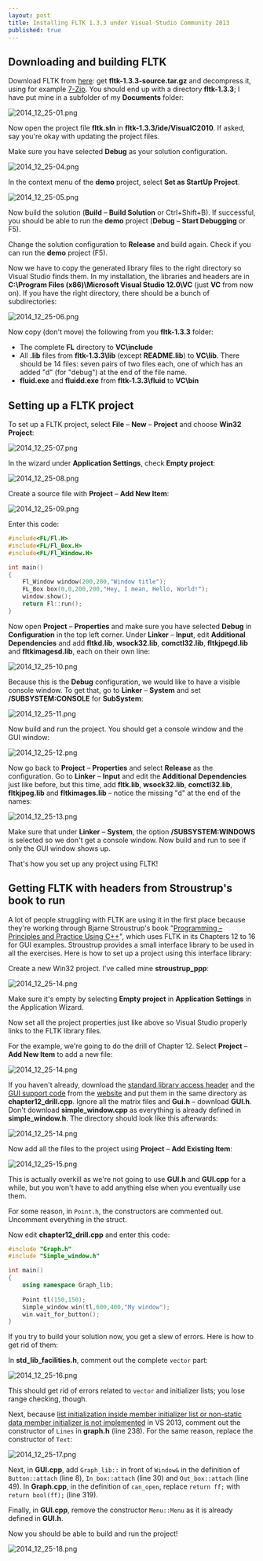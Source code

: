 ```yaml
---
layout: post
title: Installing FLTK 1.3.3 under Visual Studio Community 2013
published: true
---
```



## Downloading and building FLTK

Download FLTK from [here](http://www.fltk.org/software.php): get **fltk-1.3.3-source.tar.gz** and decompress it, using for example [7-Zip](http://www.7-zip.org). You should end up with a directory **fltk-1.3.3**; I have put mine in a subfolder of my **Documents** folder:

![2014_12_25-01.png](/images/2014_12_25-01.png)

<!---more--->

Now open the project file **fltk.sln** in **fltk-1.3.3/ide/VisualC2010**. If asked, say you're okay with updating the project files.

Make sure you have selected **Debug** as your solution configuration.

![2014_12_25-04.png](/images/2014_12_25-02.png)

In the context menu of the **demo** project, select **Set as StartUp Project**.

![2014_12_25-05.png](/images/2014_12_25-03.png)

Now build the solution (**Build** – **Build Solution** or Ctrl+Shift+B). If successful, you should be able to run the **demo** project (**Debug** – **Start Debugging** or F5).

Change the solution configuration to **Release** and build again. Check if you can run the **demo** project (F5).

Now we have to copy the generated library files to the right directory so Visual Studio finds them. In my installation, the libraries and headers are in **C:\Program Files (x86)\Microsoft Visual Studio 12.0\VC** (just **VC** from now on). If you have the right directory, there should be a bunch of subdirectories:

![2014_12_25-06.png](/images/2014_12_25-04.png)

Now copy (don't move) the following from you **fltk-1.3.3** folder:

* The complete **FL** directory to **VC\include**
* All **.lib** files from **fltk-1.3.3\lib** (except **README.lib**) to **VC\lib**. There should be 14 files: seven pairs of two files each, one of which has an added "d" (for "debug") at the end of the file name.
* **fluid.exe** and **fluidd.exe** from **fltk-1.3.3\fluid** to **VC\bin**

## Setting up a FLTK project

To set up a FLTK project, select **File** – **New** – **Project** and choose **Win32 Project**:

![2014_12_25-07.png](/images/2014_12_25-05.png)

In the wizard under **Application Settings**, check **Empty project**:

![2014_12_25-08.png](/images/2014_12_25-06.png)

Create a source file with **Project** – **Add New Item**:

![2014_12_25-09.png](/images/2014_12_25-07.png)

Enter this code:

```cpp
#include<FL/Fl.H>
#include<FL/Fl_Box.H>
#include<FL/Fl_Window.H>

int main()
{
	Fl_Window window(200,200,"Window title");
    FL_Box box(0,0,200,200,"Hey, I mean, Hello, World!");
    window.show();
    return Fl::run();
}
```

Now open **Project** – **Properties** and make sure you have selected **Debug** in **Configuration** in the top left corner. Under **Linker** – **Input**, edit **Additional Dependencies** and add **fltkd.lib**, **wsock32.lib**, **comctl32.lib**, **fltkjpegd.lib** and **fltkimagesd.lib**, each on their own line:

![2014_12_25-10.png](/images/2014_12_25-08.png)

Because this is the **Debug** configuration, we would like to have a visible console window. To get that, go to **Linker** – **System** and set **/SUBSYSTEM:CONSOLE** for **SubSystem**:

![2014_12_25-11.png](/images/2014_12_25-09.png)

Now build and run the project. You should get a console window and the GUI window:

![2014_12_25-12.png](/images/2014_12_25-10.png)

Now go back to **Project** – **Properties** and select **Release** as the configuration. Go to **Linker** – **Input** and edit the **Additional Dependencies** just like before, but this time, add **fltk.lib**, **wsock32.lib**, **comctl32.lib**, **fltkjpeg.lib** and **fltkimages.lib** – notice the missing "d" at the end of the names:

![2014_12_25-13.png](/images/2014_12_25-11.png)

Make sure that under **Linker** – **System**, the option **/SUBSYSTEM:WINDOWS** is selected so we don't get a console window. Now build and run to see if only the GUI window shows up.

That's how you set up any project using FLTK!

## Getting FLTK with headers from Stroustrup's book to run

A lot of people struggling with FLTK are using it in the first place because they're working through Bjarne Stroustrup's book "[Programming – Principles and Practice Using C++](http://www.stroustrup.com/Programming/)", which uses FLTK in its Chapters 12 to 16 for GUI examples. Stroustrup provides a small interface library to be used in all the exercises. Here is how to set up a project using this interface library:

Create a new Win32 project. I've called mine **stroustrup_ppp**:

![2014_12_25-14.png](/images/2014_12_25-12.png)

Make sure it's empty by selecting **Empty project** in **Application Settings** in the Application Wizard.

Now set all the project properties just like above so Visual Studio properly links to the FLTK library files.

For the example, we're going to do the drill of Chapter 12. Select **Project** – **Add New Item** to add a new file:

![2014_12_25-14.png](/images/2014_12_25-13.png)

If you haven't already, download the [standard library access header](http://www.stroustrup.com/Programming/PPP2code/std_lib_facilities.h) and the [GUI support code](http://www.stroustrup.com/Programming/PPP2code/) from the [website](http://www.stroustrup.com/Programming/) and put them in the same directory as **chapter12_drill.cpp**. Ignore all the matrix files and **Gui.h** – download **GUI.h**. Don't download **simple_window.cpp** as everything is already defined in **simple_window.h**. The directory should look like this afterwards:

![2014_12_25-14.png](/images/2014_12_25-14.png)

Now add all the files to the project using **Project** – **Add Existing Item**:

![2014_12_25-15.png](/images/2014_12_25-15.png)

This is actually overkill as we're not going to use **GUI.h** and **GUI.cpp** for a while, but you won't have to add anything else when you eventually use them.

For some reason, in `Point.h`, the constructors are commented out. Uncomment everything in the struct.

Now edit **chapter12_drill.cpp** and enter this code:

```cpp
#include "Graph.h"
#include "Simple_window.h"

int main()
{
	using namespace Graph_lib;
    
    Point tl(150,150);
    Simple_window win(tl,600,400,"My window");
    win.wait_for_button();
}
```

If you try to build your solution now, you get a slew of errors. Here is how to get rid of them:

In **std\_lib\_facilities.h**, comment out the complete `vector` part:

![2014_12_25-16.png](/images/2014_12_25-16.png)

This should get rid of errors related to `vector` and initializer lists; you lose range checking, though.

Next, because [list initialization inside member initializer list or non-static data member initializer is not implemented](http://msdn.microsoft.com/en-us/library/dn793970.aspx) in VS 2013, comment out the constructor of `Lines` in **graph.h** (line 238). For the same reason, replace the constructor of `Text`:

![2014_12_25-17.png](/images/2014_12_25-17.png)

Next, in **GUI.cpp**, add `Graph_lib::` in front of `Window&` in the definition of `Button::attach` (line 8), `In_box::attach` (line 30) and `Out_box::attach` (line 49). In **Graph.cpp**, in the definition of `can_open`, replace `return ff;` with `return bool(ff);` (line 319).

Finally, in **GUI.cpp**, remove the constructor `Menu::Menu` as it is already defined in **GUI.h**.

Now you should be able to build and run the project!

![2014_12_25-18.png](/images/2014_12_25-18.png)
